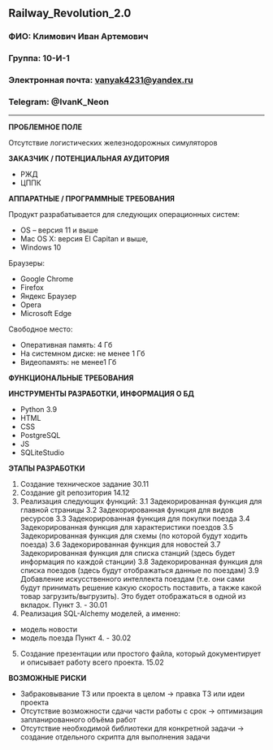 ## Railway_Revolution_2.0

### ФИО: Климович Иван Артемович
### Группа: 10-И-1
### Электронная почта: vanyak4231@yandex.ru
### Telegram: @IvanK_Neon
---

**ПРОБЛЕМНОЕ ПОЛЕ**

Отсутствие логистических железнодорожных симуляторов

**ЗАКАЗЧИК / ПОТЕНЦИАЛЬНАЯ АУДИТОРИЯ**
- РЖД
- ЦППК

**АППАРАТНЫЕ / ПРОГРАММНЫЕ ТРЕБОВАНИЯ** 

Продукт разрабатывается для следующих операционных систем:
* OS – версия 11 и выше 
* Mac OS X: версия El Capitan и выше,
* Windows 10

Браузеры:
- Google Chrome
- Firefox
- Яндекс Браузер
- Opera
- Microsoft Edge

Свободное место:
- Оперативная память: 4 Гб
- На системном диске: не менее 1 Гб
- Видеопамять: не менее1 Гб

**ФУНКЦИОНАЛЬНЫЕ ТРЕБОВАНИЯ**


**ИНСТРУМЕНТЫ РАЗРАБОТКИ, ИНФОРМАЦИЯ О БД**
* Python 3.9
*	HTML
*	CSS
*	PostgreSQL
*	JS
*	SQLiteStudio

**ЭТАПЫ РАЗРАБОТКИ**

1. Создание техническое задание 30.11
2. Создание git репозитория 14.12
3. Реализация следующих функций:
3.1 Задекорированная функция для главной страницы
3.2 Задекорированная функция для видов ресурсов
3.3 Задекорированная функция для покупки поезда
3.4 Задекорированная функция для характеристики поездов
3.5 Задекорированная функция для схемы (по которой будут ходить поезда)
3.6 Задекорированная функция для новостей
3.7 Задекорированная функция для списка станций (здесь будет информация по каждой станции)
3.8 Задекорированная функция для списка поездов (здесь будут отображаться данные по поездам)
3.9 Добавление искусственного интеллекта поездам (т.е. они сами будут принимать решение какую скорость поставить, а также какой товар загрузить/выгрузить). Это будет отображаться в одной из вкладок.
Пункт 3. - 30.01
4. Реализация SQL-Alchemy моделей, а именно:
- модель новости
- модель поезда
Пункт 4. - 30.02
5. Создание презентации или простого файла, который документирует и описывает работу всего проекта. 15.02

**ВОЗМОЖНЫЕ РИСКИ**
- Забраковывание ТЗ или проекта в целом -> правка ТЗ или идеи проекта
- Отсутствие возможности сдачи части работы с срок -> оптимизация запланированного объёма работ
- Отсутствие необходимой библиотеки для конкретной задачи -> создание отдельного скрипта для выполнения задачи
